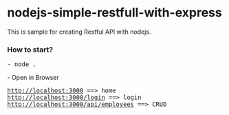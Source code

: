 # nodejs-simple-restfull-with-express
This is sample for creating Restful API with nodejs.</br>
<h3>How to start?</h3>
<pre>
- node .
</pre>
- Open in Browser
<pre>
<a href="http://localhost:3000">http://localhost:3000</a> ==> home
<a href="http://localhost:3000/login">http://localhost:3000/login</a> ==> login
<a href="http://localhost:3000/api/employees">http://localhost:3000/api/employees</a> ==> CRUD
</pre>
